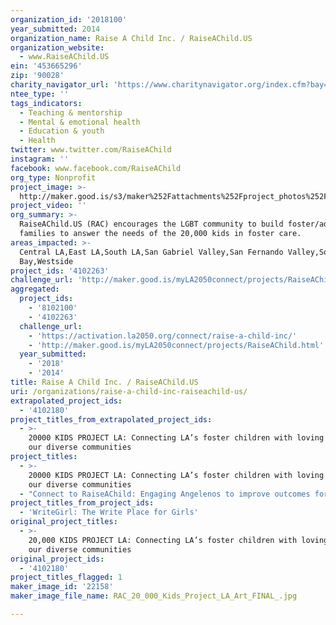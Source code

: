 ```yaml
---
organization_id: '2018100'
year_submitted: 2014
organization_name: Raise A Child Inc. / RaiseAChild.US
organization_website:
  - www.RaiseAChild.US
ein: '453665296'
zip: '90028'
charity_navigator_url: 'https://www.charitynavigator.org/index.cfm?bay=search.profile&ein=453665296'
ntee_type: ''
tags_indicators:
  - Teaching & mentorship
  - Mental & emotional health
  - Education & youth
  - Health
twitter: www.twitter.com/RaiseAChild
instagram: ''
facebook: www.facebook.com/RaiseAChild
org_type: Nonprofit
project_image: >-
  http://maker.good.is/s3/maker%252Fattachments%252Fproject_photos%252Fimages%252F22158%252Fdisplay%252FRAC_20_000_Kids_Project_LA_Art_FINAL_.jpg=c570x385
project_video: ''
org_summary: >-
  RaiseAChild.US (RAC) encourages the LGBT community to build foster/adopt
  families to answer the needs of the 20,000 kids in foster care.
areas_impacted: >-
  Central LA,East LA,South LA,San Gabriel Valley,San Fernando Valley,South
  Bay,Westside
project_ids: '4102263'
challenge_url: 'http://maker.good.is/myLA2050connect/projects/RaiseAChild.html'
aggregated:
  project_ids:
    - '8102100'
    - '4102263'
  challenge_url:
    - 'https://activation.la2050.org/connect/raise-a-child-inc/'
    - 'http://maker.good.is/myLA2050connect/projects/RaiseAChild.html'
  year_submitted:
    - '2018'
    - '2014'
title: Raise A Child Inc. / RaiseAChild.US
uri: /organizations/raise-a-child-inc-raiseachild-us/
extrapolated_project_ids:
  - '4102180'
project_titles_from_extrapolated_project_ids:
  - >-
    20000 KIDS PROJECT LA: Connecting LA’s foster children with loving homes in
    our diverse communities
project_titles:
  - >-
    20000 KIDS PROJECT LA: Connecting LA’s foster children with loving homes in
    our diverse communities
  - "Connect to RaiseAChild: Engaging Angelenos to improve outcomes for foster kids.\r\n\r\n"
project_titles_from_project_ids:
  - 'WriteGirl: The Write Place for Girls'
original_project_titles:
  - >-
    20,000 KIDS PROJECT LA: Connecting LA’s foster children with loving homes in
    our diverse communities
original_project_ids:
  - '4102180'
project_titles_flagged: 1
maker_image_id: '22158'
maker_image_file_name: RAC_20_000_Kids_Project_LA_Art_FINAL_.jpg

---
```

